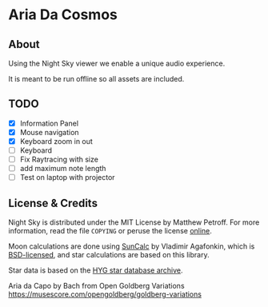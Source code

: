 # Aria Da Cosmos

## About

Using the Night Sky viewer we enable a unique audio experience.

It is meant to be run offline so all assets are included.

## TODO
  - [X] Information Panel
  - [X] Mouse navigation
  - [X] Keyboard zoom in out
  - [ ] Keyboard 
  - [ ] Fix Raytracing with size 
  - [ ] add maximum note length
  - [ ] Test on laptop with projector
## License & Credits

Night Sky is distributed under the MIT License by Matthew Petroff. For more information, read the file `COPYING` or peruse the license [online](http://www.opensource.org/licenses/MIT).

Moon calculations are done using [SunCalc](https://github.com/mourner/suncalc) by Vladimir Agafonkin, which is [BSD-licensed](https://github.com/mourner/suncalc/blob/master/LICENSE), and star calculations are based on this library.

Star data is based on the [HYG star database archive](https://github.com/astronexus/HYG-Database).

Aria da Capo by Bach from Open Goldberg Variations https://musescore.com/opengoldberg/goldberg-variations
